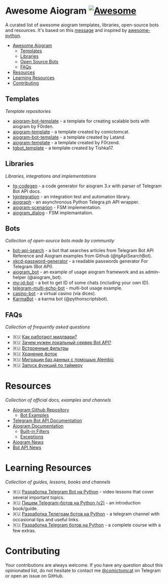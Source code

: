 # Awesome Aiogram [![Awesome](https://cdn.rawgit.com/sindresorhus/awesome/d7305f38d29fed78fa85652e3a63e154dd8e8829/media/badge.svg)](https://github.com/sindresorhus/awesome)

A curated list of awesome aiogram templates, libraries, open-source bots and resources. It's based on this [message](https://t.me/aiogram_ru/168411) and inspired by [awesome-python](https://github.com/vinta/awesome-python).

* [Awesome Aiogram](#awesome-aiogram)
  * [Templates](#templates)
  * [Libraries](#libraries)
  * [Open Source Bots](#open-source-bots)
  * [FAQs](#faqs)
* [Resources](#resources)
* [Learning Resources](#learning-resources)
* [Contributing](#contributing)

## Templates

*Template repositories*

* [aiogram-bot-template](https://github.com/Forden/aiogram-bot-template) - a template for creating scalable bots with aiogram by F0rden.
* [aiogram-template](https://github.com/comictomcat/aiogram-template) - a template created by comictomcat.
* [aiogram-bot-template](https://github.com/Latand/aiogram-bot-template) - a template created by Latand.
* [aiogram-template](https://github.com/F0rzend/aiogram-template) - a template created by F0rzend.
* [tgbot_template](https://github.com/Tishka17/tgbot_template) - a template created by Tishka17.

## Libraries

*Libraries, integrations and implementations*

* [tg-codegen](https://github.com/aiogram/tg-codegen) - a code generator for aiogram 3.x with parser of Telegram Bot API docs.
* [tgintegration](https://github.com/JosXa/tgintegration) - an integration test and automation library.
* [aiograph](https://github.com/aiogram/aiograph) - an asynchronous Python Telegra.ph API wrapper.
* [aiogram-scenarion](https://github.com/Abstract-X/aiogram-scenario) - FSM implementation.
* [aiogram_dialog](https://github.com/Tishka17/aiogram_dialog) - FSM implemantation.

## Bots
 
*Collection of open-source bots made by community*

* [bot-api-search](https://github.com/Lamroy95/bot-api-search) - a bot that searches articles from Telegram Bot API Reference and Aiogram examples from Github (@tgApiSearchBot).
* [xkcd-password-generator](https://github.com/MasterGroosha/telegram-xkcd-password-generator) - a readable passwords generator For Telegram (Bot API).
* [aiogram_bot](https://github.com/aiogram/bot) - an example of usage aiogram framework and as admin-helper (@aiogram_bot).
* [my-id-bot](https://github.com/MasterGroosha/my-id-bot) - a bot to get ID of some chats (including your own ID).
* [telegram-multi-echo-bot](https://github.com/Forden/telegram-multi-echo-bot) - multi-bot usage example.
* [casino-bot](https://github.com/MasterGroosha/telegram-casino-bot) - a virtual casino (via dices).
* [KarmaBot](https://github.com/bomzheg/KarmaBot) - a karma bot (@pythonscriptsbot).

## FAQs

*Collection of frequently asked questions*

* 🇷🇺 [Как работают мидлвари?](https://t.me/aiogram_ru/133605) 
* 🇷🇺 [Зачем нужен локальный сервер Bot API?](https://t.me/aiogram_ru/339600) 
* 🇷🇺 [Встроенные фильтры](https://telegra.ph/Vstroennye-filtry-v-aiogram-12-30) 
* 🇷🇺 [Хранение фоток](https://telegra.ph/Pryamaya-ssylka-na-foto-s-telegraph-12-19) 
* 🇷🇺 [Миграции баз данных с помощью Alembic](https://telegra.ph/Migracii-baz-dannyh-gino--alembic-11-29) 
* 🇷🇺 [Запуск функций по таймеру](https://telegra.ph/Zapusk-funkcij-v-bote-po-tajmeru-11-28) 

# Resources

*Collection of official docs, examples and channels*

* [Aiogram Github Repository](https://github.com/aiogram/aiogram)
  * [Bot Examples](https://github.com/aiogram/aiogram/tree/dev-2.x/examples)
* [Telegram Bot API Documentation](https://core.telegram.org/bots/api)
* [Aiogram Documentation](http://docs.aiogram.dev/)
  * [Built-in Filters](https://docs.aiogram.dev/en/latest/dispatcher/filters.html#builtin-filters)
  * [Exceptions](https://docs.aiogram.dev/en/latest/utils/exceptions.html) 
* [Aiogram News](https://t.me/aiogram_live)
* [Bot API News](https://t.me/BotNews)

# Learning Resources

*Collection of guides, lessons, books and channels*

* 🇷🇺 [Разработка Telegram Bot на Python](https://www.youtube.com/playlist?list=PLwVBSkoL97Q3phZRyInbM4lShvS1cBl-U) - video lessons that cover several important topics.
* 🇷🇺 [Пишем Telegram-ботов на Python (v2)](https://mastergroosha.github.io/telegram-tutorial-2/) - an introduction book/guide.
* 🇷🇺 [Разработка Телеграм ботов на Python](https://t.me/botfatherdev) - a telegram channel with occasional tips and useful links.
* 🇷🇺 [Разработка Telegram ботов на Python](http://bit.ly/aiogram) - a complete course with a few extras.

# Contributing

Your contributions are always welcome. If you have any question about this opinionated list, do not hesitate to contact me [@comictomcat](https://t.me/comictomcat) on Telegram or open an issue on GitHub.
